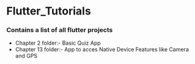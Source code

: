# Flutter_Tutorials

### Contains a list of all flutter projects

* Chapter 2 folder:- Basic Quiz App
* Chapter 13 folder:- App to acces Native Device Features like Camera and GPS


